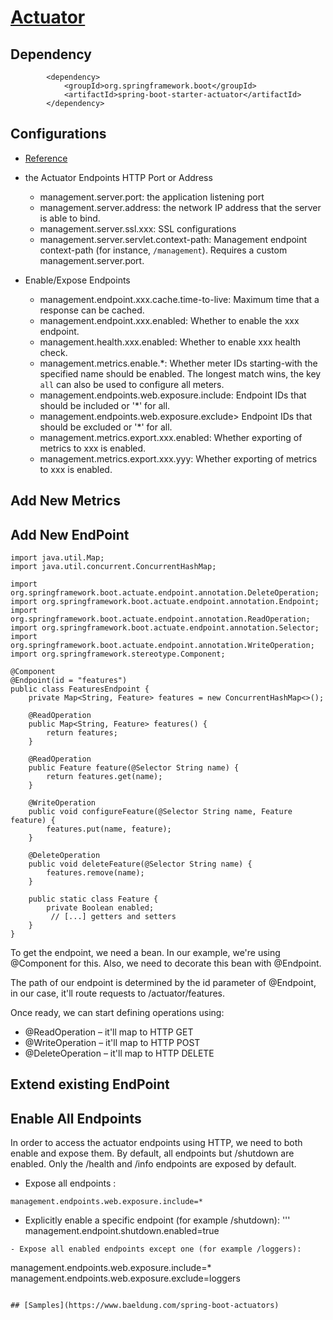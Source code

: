 # [Actuator](https://docs.spring.io/spring-boot/docs/2.2.0.RELEASE/reference/html/howto.html#howto-actuator)
## Dependency
```
		<dependency>
			<groupId>org.springframework.boot</groupId>
			<artifactId>spring-boot-starter-actuator</artifactId>
		</dependency>
```

## Configurations
- [Reference](https://docs.spring.io/spring-boot/docs/2.2.0.RELEASE/reference/html/appendix-application-properties.html#actuator-properties)
- the Actuator Endpoints HTTP Port or Address
    - management.server.port: the application listening port
    - management.server.address: the network IP address that the server is able to bind.
    - management.server.ssl.xxx: SSL configurations
    - management.server.servlet.context-path: Management endpoint context-path (for instance, `/management`). Requires a custom management.server.port.
    
- Enable/Expose Endpoints
    - management.endpoint.xxx.cache.time-to-live: Maximum time that a response can be cached.
    - management.endpoint.xxx.enabled: Whether to enable the xxx endpoint.
    - management.health.xxx.enabled: Whether to enable xxx health check.
    - management.metrics.enable.*: Whether meter IDs starting-with the specified name should be enabled. The longest match wins, the key `all` can also be used to configure all meters.
    - management.endpoints.web.exposure.include: Endpoint IDs that should be included or '*' for all.
    - management.endpoints.web.exposure.exclude> Endpoint IDs that should be excluded or '*' for all.
    - management.metrics.export.xxx.enabled: Whether exporting of metrics to xxx is enabled.
    - management.metrics.export.xxx.yyy: Whether exporting of metrics to xxx is enabled.
    
## Add New Metrics

## Add New EndPoint
```
import java.util.Map;
import java.util.concurrent.ConcurrentHashMap;

import org.springframework.boot.actuate.endpoint.annotation.DeleteOperation;
import org.springframework.boot.actuate.endpoint.annotation.Endpoint;
import org.springframework.boot.actuate.endpoint.annotation.ReadOperation;
import org.springframework.boot.actuate.endpoint.annotation.Selector;
import org.springframework.boot.actuate.endpoint.annotation.WriteOperation;
import org.springframework.stereotype.Component;

@Component
@Endpoint(id = "features")
public class FeaturesEndpoint { 
    private Map<String, Feature> features = new ConcurrentHashMap<>();
 
    @ReadOperation
    public Map<String, Feature> features() {
        return features;
    }
 
    @ReadOperation
    public Feature feature(@Selector String name) {
        return features.get(name);
    }
 
    @WriteOperation
    public void configureFeature(@Selector String name, Feature feature) {
        features.put(name, feature);
    }
 
    @DeleteOperation
    public void deleteFeature(@Selector String name) {
        features.remove(name);
    }
 
    public static class Feature {
        private Boolean enabled;
         // [...] getters and setters 
    }
}
```
To get the endpoint, we need a bean. In our example, we're using @Component for this. Also, we need to decorate this bean with @Endpoint.

The path of our endpoint is determined by the id parameter of @Endpoint, in our case, it'll route requests to /actuator/features.

Once ready, we can start defining operations using:
- @ReadOperation – it'll map to HTTP GET
- @WriteOperation – it'll map to HTTP POST
- @DeleteOperation – it'll map to HTTP DELETE

## Extend existing EndPoint

## Enable All Endpoints
In order to access the actuator endpoints using HTTP, we need to both enable and expose them. 
By default, all endpoints but /shutdown are enabled.  Only the /health and /info endpoints are exposed by default.

- Expose all endpoints :
```
management.endpoints.web.exposure.include=*
```
- Explicitly enable a specific endpoint (for example /shutdown):
'''
management.endpoint.shutdown.enabled=true
```
- Expose all enabled endpoints except one (for example /loggers):
```
management.endpoints.web.exposure.include=*
management.endpoints.web.exposure.exclude=loggers
```

## [Samples](https://www.baeldung.com/spring-boot-actuators)
